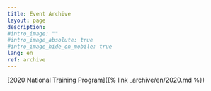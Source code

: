```yaml
---
title: Event Archive
layout: page
description:
#intro_image: ""
#intro_image_absolute: true
#intro_image_hide_on_mobile: true
lang: en
ref: archive
---
```


[2020 National Training Program]({% link _archive/en/2020.md %})
